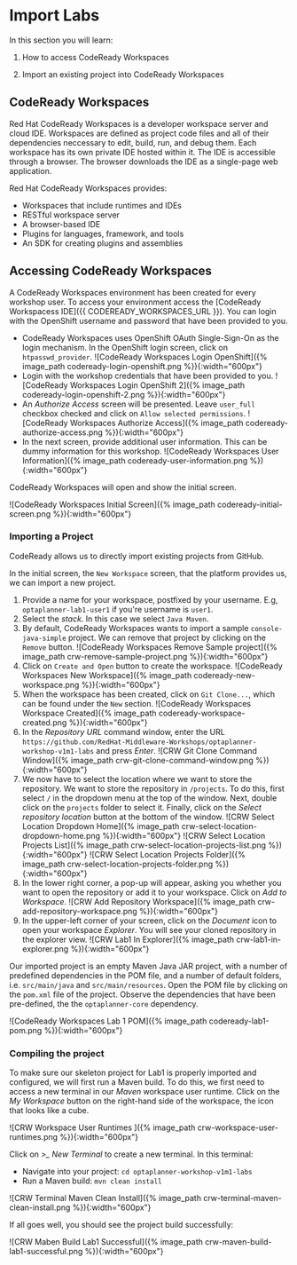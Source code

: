
# Import Labs

In this section you will learn:

1. How to access CodeReady Workspaces

2. Import an existing project into CodeReady Workspaces


## CodeReady Workspaces

Red Hat CodeReady Workspaces is a developer workspace server and cloud IDE. Workspaces are defined as project code files and all of their dependencies neccessary to edit, build, run, and debug them. Each workspace has its own private IDE hosted within it. The IDE is accessible through a browser. The browser downloads the IDE as a single-page web application.

Red Hat CodeReady Workspaces provides:

- Workspaces that include runtimes and IDEs
- RESTful workspace server
- A browser-based IDE
- Plugins for languages, framework, and tools
- An SDK for creating plugins and assemblies



## Accessing CodeReady Workspaces

A CodeReady Workspaces environment has been created for every workshop user. To access your environment access the [CodeReady Workspacess IDE]({{ CODEREADY_WORKSPACES_URL }}). You can login with the OpenShift username and password that have been provided to you.

- CodeReady Workspaces uses OpenShift OAuth Single-Sign-On as the login mechanism. In the OpenShift login screen, click on `htpasswd_provider`.
    ![CodeReady Workspaces Login OpenShift]({% image_path codeready-login-openshift.png %}){:width="600px"}
- Login with the workshop credentials that have been provided to you.
    ![CodeReady Workspaces Login OpenShift 2]({% image_path codeready-login-openshift-2.png %}){:width="600px"}
- An _Authorize Access_ screen will be presented. Leave `user_full` checkbox checked and click on `Allow selected permissions`.
    ![CodeReady Workspaces Authorize Access]({% image_path codeready-authorize-access.png %}){:width="600px"}
- In the next screen, provide additional user information. This can be dummy information for this workshop.
    ![CodeReady Workspaces User Information]({% image_path codeready-user-information.png %}){:width="600px"}

CodeReady Workspaces will open and show the initial screen.

![CodeReady Workspaces Initial Screen]({% image_path codeready-initial-screen.png %}){:width="600px"}


### Importing a Project

CodeReady allows us to directly import existing projects from GitHub.

In the initial screen, the `New Workspace` screen, that the platform provides us, we can import a new project.

1. Provide a name for your workspace, postfixed by your username. E.g, `optaplanner-lab1-user1` if you're username is `user1`.
2. Select the _stack_. In this case we select `Java Maven`.
3. By default, CodeReady Workspaces wants to import a sample `console-java-simple` project. We can remove that project by clicking on the `Remove` button.
    ![CodeReady Workspaces Remove Sample project]({% image_path crw-remove-sample-project.png %}){:width="600px"}
4. Click on `Create and Open` button to create the workspace.
    ![CodeReady Workspaces New Workspace]({% image_path codeready-new-workspace.png %}){:width="600px"}
5. When the workspace has been created, click on `Git Clone...`, which can be found under the `New` section.
    ![CodeReady Workspaces Workspace Created]({% image_path codeready-workspace-created.png %}){:width="600px"}
6. In the _Repository URL_ command window, enter the URL `https://github.com/RedHat-Middleware-Workshops/optaplanner-workshop-v1m1-labs` and press _Enter_.
    ![CRW Git Clone Command Window]({% image_path crw-git-clone-command-window.png %}){:width="600px"}
7. We now have to select the location where we want to store the repository. We want to store the repository in `/projects`. To do this, first select `/` in the dropdown menu at the top of the window. Next, double click on the `projects` folder to select it. Finally, click on the _Select repository location_ button at the bottom of the window.
    ![CRW Select Location Dropdown Home]({% image_path crw-select-location-dropdown-home.png %}){:width="600px"}
    ![CRW Select Location Projects List]({% image_path crw-select-location-projects-list.png %}){:width="600px"}
    ![CRW Select Location Projects Folder]({% image_path crw-select-location-projects-folder.png %}){:width="600px"}
7. In the lower right corner, a pop-up will appear, asking you whether you want to open the repository or add it to your workspace. Click on _Add to Workspace_.
    ![CRW Add Repository Workspace]({% image_path crw-add-repository-workspace.png %}){:width="600px"}
8. In the upper-left corner of your screen, click on the _Document_ icon to open your workspace _Explorer_. You will see your cloned repository in the explorer view.
    ![CRW Lab1 In Explorer]({% image_path crw-lab1-in-explorer.png %}){:width="600px"}


Our imported project is an empty Maven Java JAR project, with a number of predefined dependencies in the POM file, and a number of default folders, i.e. `src/main/java` and `src/main/resources`. Open the POM file by clicking on the `pom.xml` file of the project. Observe the dependencies that have been pre-defined, the the `optaplanner-core` dependency.

![CodeReady Workspaces Lab 1 POM]({% image_path codeready-lab1-pom.png %}){:width="600px"}


### Compiling the project

To make sure our skeleton project for Lab1 is properly imported and configured, we will first run a Maven build. To do this, we first need to access a new terminal in our _Maven_ workspace user runtime. Click on the _My Workspace_ button on the right-hand side of the workspace, the icon that looks like a cube.

![CRW Workspace User Runtimes ]({% image_path crw-workspace-user-runtimes.png %}){:width="600px"}

Click on *>_ New Terminal* to create a new terminal. In this terminal:

* Navigate into your project: `cd optaplanner-workshop-v1m1-labs`
* Run a Maven build: `mvn clean install`

![CRW Terminal Maven Clean Install]({% image_path crw-terminal-maven-clean-install.png %}){:width="600px"}

If all goes well, you should see the project build successfully:

![CRW Maben Build Lab1 Successful]({% image_path crw-maven-build-lab1-successful.png %}){:width="600px"}
